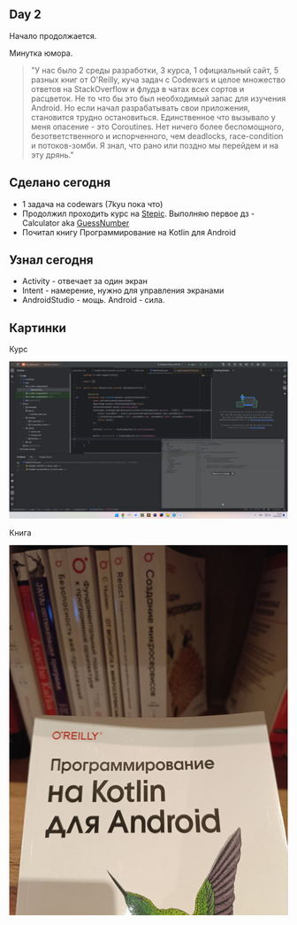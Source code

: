 Day 2
---

Начало продолжается. 

Минутка юмора. 

> "У нас было 2 среды разработки, 3 курса, 1 официальный сайт, 5 разных книг от O'Reilly, куча задач с Codewars и целое множество ответов на StackOverflow и флуда в чатах всех сортов и расцветок. Не то что бы это был необходимый запас для изучения Android. Но если начал разрабатывать свои приложения, становится трудно остановиться. Единственное что вызывало у меня опасение - это Coroutines. Нет ничего более беспомощного, безответственного и испорченного, чем deadlocks, race-condition и потоков-зомби. Я знал, что рано или поздно мы перейдем и на эту дрянь."

## Сделано сегодня
- 1 задача на codewars (7kyu пока что)
- Продолжил проходить курс на [Stepic](https://stepik.org/course/121507/). Выполняю первое дз - Calculator aka [GuessNumber](https://github.com/DeveloperDanila/GuessNumber)
- Почитал книгу Программирование на Kotlin для Android

## Узнал сегодня
 - Activity - отвечает за один экран
 - Intent - намерение, нужно для управления экранами
 - AndroidStudio - мощь. Android - сила. 

## Картинки

Курс

![in process](../img/begin2.png)

Книга

![book](../img/begin3.jpg)
